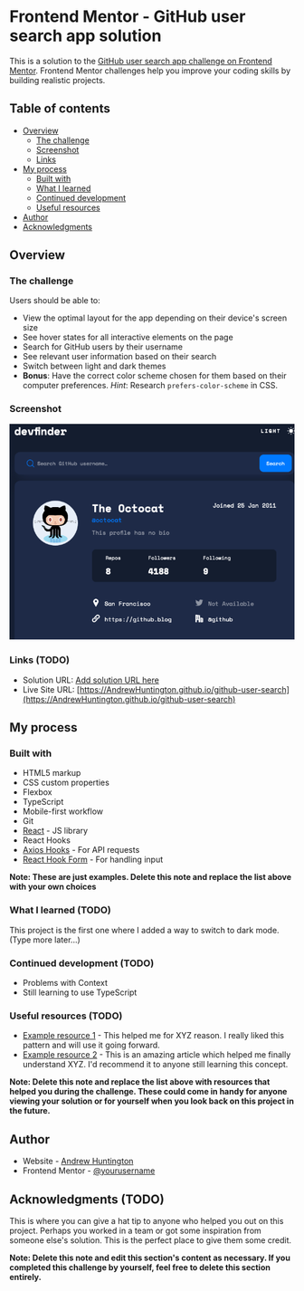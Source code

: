 # Frontend Mentor - GitHub user search app solution

This is a solution to the [GitHub user search app challenge on Frontend Mentor](https://www.frontendmentor.io/challenges/github-user-search-app-Q09YOgaH6). Frontend Mentor challenges help you improve your coding skills by building realistic projects.

## Table of contents

- [Overview](#overview)
  - [The challenge](#the-challenge)
  - [Screenshot](#screenshot)
  - [Links](#links)
- [My process](#my-process)
  - [Built with](#built-with)
  - [What I learned](#what-i-learned)
  - [Continued development](#continued-development)
  - [Useful resources](#useful-resources)
- [Author](#author)
- [Acknowledgments](#acknowledgments)

## Overview

### The challenge

Users should be able to:

- View the optimal layout for the app depending on their device's screen size
- See hover states for all interactive elements on the page
- Search for GitHub users by their username
- See relevant user information based on their search
- Switch between light and dark themes
- **Bonus**: Have the correct color scheme chosen for them based on their computer preferences. _Hint_: Research `prefers-color-scheme` in CSS.

### Screenshot

![devfinder](./src/assets/Screenshot.png)

### Links (TODO)

- Solution URL: [Add solution URL here](https://your-solution-url.com)
- Live Site URL: [https://AndrewHuntington.github.io/github-user-search](https://AndrewHuntington.github.io/github-user-search)

## My process

### Built with

- HTML5 markup
- CSS custom properties
- Flexbox
- TypeScript
- Mobile-first workflow
- Git
- [React](https://reactjs.org/) - JS library
- React Hooks
- [Axios Hooks](https://github.com/simoneb/axios-hooks) - For API requests
- [React Hook Form](https://react-hook-form.com/) - For handling input

**Note: These are just examples. Delete this note and replace the list above with your own choices**

### What I learned (TODO)

This project is the first one where I added a way to switch to dark mode. (Type more later...)

### Continued development (TODO)

- Problems with Context
- Still learning to use TypeScript

### Useful resources (TODO)

- [Example resource 1](https://www.example.com) - This helped me for XYZ reason. I really liked this pattern and will use it going forward.
- [Example resource 2](https://www.example.com) - This is an amazing article which helped me finally understand XYZ. I'd recommend it to anyone still learning this concept.

**Note: Delete this note and replace the list above with resources that helped you during the challenge. These could come in handy for anyone viewing your solution or for yourself when you look back on this project in the future.**

## Author

- Website - [Andrew Huntington](https://www.AndrewHuntington.com)
- Frontend Mentor - [@yourusername](https://www.frontendmentor.io/profile/yourusername)

## Acknowledgments (TODO)

This is where you can give a hat tip to anyone who helped you out on this project. Perhaps you worked in a team or got some inspiration from someone else's solution. This is the perfect place to give them some credit.

**Note: Delete this note and edit this section's content as necessary. If you completed this challenge by yourself, feel free to delete this section entirely.**
